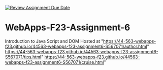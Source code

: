 [![Review Assignment Due Date](https://classroom.github.com/assets/deadline-readme-button-24ddc0f5d75046c5622901739e7c5dd533143b0c8e959d652212380cedb1ea36.svg)](https://classroom.github.com/a/b9NC0g7h)
# WebApps-F23-Assignment-6
Introduction to Java Script and DOM
Hosted at "https://44-563-webapps-f23.github.io/44563-webapps-f23-assignment6-S567071/author.html"
https://44-563-webapps-f23.github.io/44563-webapps-f23-assignment6-S567071/tips.html"
https://44-563-webapps-f23.github.io/44563-webapps-f23-assignment6-S567071/cruise.html"
